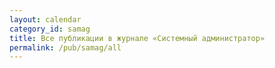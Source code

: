 ```yaml
---
layout: calendar
category_id: samag
title: Все публикации в журнале «Системный администратор»
permalink: /pub/samag/all
---
```

